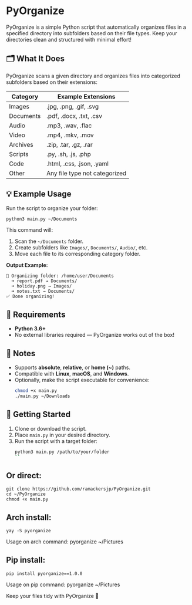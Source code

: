 # PyOrganize

PyOrganize  is a simple Python script that automatically organizes files in a specified directory into subfolders based on their file types. Keep your directories clean and structured with minimal effort!

## 🗂️ What It Does

PyOrganize scans a given directory and organizes files into categorized subfolders based on their extensions:

| **Category**   | **Example Extensions**         |
|----------------|--------------------------------|
| Images         | .jpg, .png, .gif, .svg        |
| Documents      | .pdf, .docx, .txt, .csv       |
| Audio          | .mp3, .wav, .flac             |
| Video          | .mp4, .mkv, .mov              |
| Archives       | .zip, .tar, .gz, .rar         |
| Scripts        | .py, .sh, .js, .php           |
| Code           | .html, .css, .json, .yaml     |
| Other          | Any file type not categorized  |

## 💡 Example Usage

Run the script to organize your folder:

```bash
python3 main.py ~/Documents
```

This command will:
1. Scan the `~/Documents` folder.
2. Create subfolders like `Images/`, `Documents/`, `Audio/`, etc.
3. Move each file to its corresponding category folder.

**Output Example:**
```
📂 Organizing folder: /home/user/Documents
  ➜ report.pdf → Documents/
  ➜ holiday.png → Images/
  ➜ notes.txt → Documents/
✅ Done organizing!
```

## 🧩 Requirements

- **Python 3.6+**
- No external libraries required — PyOrganize works out of the box!

## 🧠 Notes

- Supports **absolute**, **relative**, or **home (~)** paths.
- Compatible with **Linux**, **macOS**, and **Windows**.
- Optionally, make the script executable for convenience:
  ```bash
  chmod +x main.py
  ./main.py ~/Downloads
  ```

## 🚀 Getting Started

1. Clone or download the script.
2. Place `main.py` in your desired directory.
3. Run the script with a target folder:
   ```bash
   python3 main.py /path/to/your/folder
   ``
## Or direct:
```
git clone https://github.com/ramackersjp/PyOrganize.git
cd ~/PyOrganize
chmod +x main.py
````
## Arch install:
```
yay -S pyorganize
```
Usage on arch command: pyorganize ~/Pictures 

## Pip install:
```
pip install pyorganize==1.0.0
```
Usage on pip command: pyorganize ~/Pictures 

Keep your files tidy with PyOrganize 🎉

